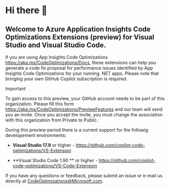 # Hi there 👋

## Welcome to Azure Application Insights Code Optimizations Extensions (preview) for Visual Studio and Visual Studio Code.

If you are using App Insights Code Optimizations https://aka.ms/CodeOptimizations/Docs, these extensions can help you generate a code fix proposal for performance issues identified by App Insights Code Optimizations for your running. NET apps. Please note that bringing your own GitHub Copilot subscription is required. 

> [!IMPORTANT] 
> To gain access to this preview, your GitHub account needs to be part of this organization. Please fill this form https://aka.ms/CodeOptimizations/PreviewFeatures and our team will send you an invite. Once you accept the invite, you must change the association with this organization from Private to Public.

During this preview period there is a current support for the followig developement environments:

* **Visual Studio 17.9** or higher - https://github.com/copilot-code-optimizations/VS-Extension

* **Visual Studio Code 1.90 ** or higher - https://github.com/copilot-code-optimizations/VS-Code-Extension

If you have any questions or feedback, please submit an issue or e-mail us directly at CodeOptimizations@Microsoft.com.
